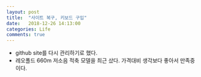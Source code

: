 ```yaml
---
layout: post
title:  "사이트 복구, 키보드 구입"
date:   2018-12-26 14:13:00
categories: Life
comments: true
---
```


- github site를 다시 관리하기로 했다. 
- 레오폴드 660m 저소음 적축 모델을 최근 샀다. 가격대비 생각보다 좋아서 만족중이다.

